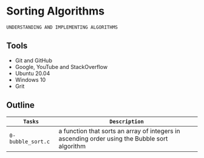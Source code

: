 # Sorting Algorithms

`UNDERSTANDING AND IMPLEMENTING ALGORITHMS`

## Tools

* Git and GitHub
* Google, YouTube and StackOverflow
* Ubuntu 20.04
* Windows 10
* Grit

## Outline

| `Tasks` | `Description` |
| ------- | ------------- |
| `0-bubble_sort.c` | a function that sorts an array of integers in ascending order using the Bubble sort algorithm |

